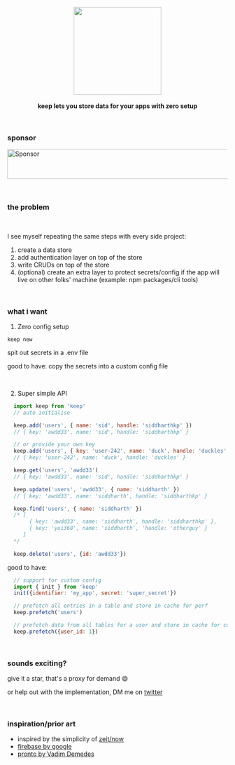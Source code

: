 <p align="center">
  <img src="https://raw.githubusercontent.com/siddharthkp/keep/master/art/logo.png" height="200px"/>
  <br><br>
  <b>keep lets you store data for your apps with zero setup</b>
  <br>
</p>

&nbsp;

### sponsor

<a target='_blank' rel='nofollow' href='http://app.codesponsor.io/link/LhLT2c31ydJzdLUuSR9f8mCA/siddharthkp/keep'>
  <img alt='Sponsor' width='888' height='68' src='http://app.codesponsor.io/embed/LhLT2c31ydJzdLUuSR9f8mCA/siddharthkp/keep.svg' />
</a>


&nbsp;

### the problem

&nbsp;

I see myself repeating the same steps with every side project:

1. create a data store
2. add authentication layer on top of the store
3. write CRUDs on top of the store
4. (optional) create an extra layer to protect secrets/config if the app will live on other folks' machine (example: npm packages/cli tools)

&nbsp;

### what i want

1) Zero config setup

```
keep new
```

spit out secrets in a .env file

good to have: copy the secrets into a custom config file

&nbsp;

2) Super simple API

```js
  import keep from 'keep'
  // auto initialise

  keep.add('users', { name: 'sid', handle: 'siddharthkp' })
  // { key: 'awdd33', name: 'sid', handle: 'siddharthkp' }

  // or provide your own key
  keep.add('users', { key: 'user-242', name: 'duck', handle: 'duckles' })
  // { key: 'user-242', name: 'duck', handle: 'duckles' }

  keep.get('users', 'awdd33')
  // { key: 'awdd33', name: 'sid', handle: 'siddharthkp' }

  keep.update('users', 'awdd33', { name: 'siddharth' })
  // { key: 'awdd33', name: 'siddharth', handle: 'siddharthkp' }

  keep.find('users', { name: 'siddharth' })
  /* [
       { key: 'awdd33', name: 'siddharth', handle: 'siddharthkp' },
       { key: 'yui368', name: 'siddharth', 'handle: 'otherguy' }
     ]
  */

  keep.delete('users', {id: 'awdd33'})
```

good to have:

```js
  // support for custom config
  import { init } from 'keep'
  init({identifier: 'my_app', secret: 'super_secret'})

  // prefetch all entries in a table and store in cache for perf
  keep.prefetch('users')

  // prefetch data from all tables for a user and store in cache for convenience
  keep.prefetch({user_id: 1})
```

&nbsp;

### sounds exciting?

give it a star, that's a proxy for demand :smile:

or help out with the implementation, DM me on [twitter](https://twitter.com/siddharthkp)

&nbsp;

### inspiration/prior art

- inspired by the simplicity of [zeit/now](https://zeit.co/now)
- [firebase by google](https://firebase.google.com)
- [pronto by Vadim Demedes](https://github.com/vadimdemedes/pronto)

&nbsp;
